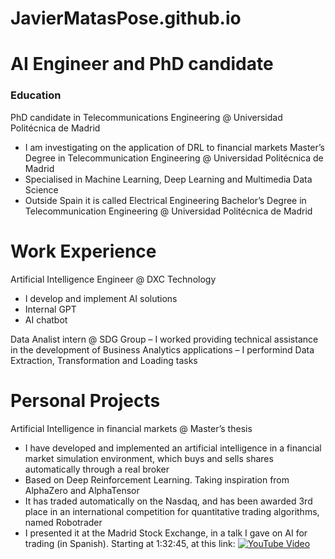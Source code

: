 # JavierMatasPose.github.io

# AI Engineer and PhD candidate

### Education
PhD candidate in Telecommunications Engineering @ Universidad Politécnica de Madrid
- I am investigating on the application of DRL to financial markets
Master’s Degree in Telecommunication Engineering @ Universidad Politécnica de Madrid
- Specialised in Machine Learning, Deep Learning and Multimedia Data Science
- Outside Spain it is called Electrical Engineering
Bachelor’s Degree in Telecommunication Engineering @ Universidad Politécnica de Madrid

# Work Experience
Artificial Intelligence Engineer @ DXC Technology
- I develop and implement AI solutions
- Internal GPT
- AI chatbot

Data Analist intern @ SDG Group
– I worked providing technical assistance in the development of Business Analytics applications
– I performind Data Extraction, Transformation and Loading tasks

# Personal Projects
Artificial Intelligence in financial markets @ Master’s thesis
- I have developed and implemented an artificial intelligence in a financial market simulation environment, which buys and sells shares automatically through a real broker
- Based on Deep Reinforcement Learning. Taking inspiration from AlphaZero and AlphaTensor
- It has traded automatically on the Nasdaq, and has been awarded 3rd place in an international competition for quantitative trading algorithms, named Robotrader
- I presented it at the Madrid Stock Exchange, in a talk I gave on AI for trading (in Spanish). Starting at 1:32:45, at this link:
[![YouTube Video](https://img.youtube.com/vi/5EibcbIFkjs&t=7829s/0.jpg)](https://www.youtube.com/watch?v=5EibcbIFkjs&t=7829s)
